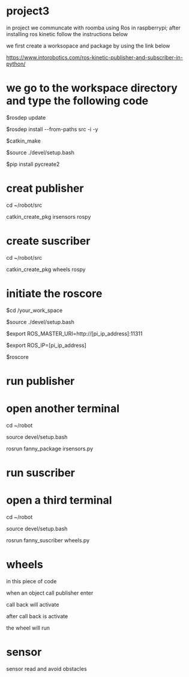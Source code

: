 


# project3

in project we communcate with roomba using Ros in raspberrypi; after installing ros kinetic follow the instructions below

we first create a worksopace and package by using the link below 

https://www.intorobotics.com/ros-kinetic-publisher-and-subscriber-in-python/

# we go to the workspace directory and type the following code

$rosdep update

$rosdep install --from-paths src -i -y

$catkin_make

$source ./devel/setup.bash

$pip install pycreate2

# creat publisher 

cd ~/robot/src

catkin_create_pkg irsensors rospy

# create suscriber

cd ~/robot/src

catkin_create_pkg wheels rospy

# initiate the roscore

$cd /your_work_space

$source ./devel/setup.bash

$export ROS_MASTER_URI=http://[pi_ip_address]:11311

$export ROS_IP=[pi_ip_address]

$roscore

# run publisher

# open another terminal

cd ~/robot

source devel/setup.bash

rosrun fanny_package irsensors.py

# run suscriber 

# open a third terminal

cd ~/robot

source devel/setup.bash

rosrun fanny_suscriber wheels.py

# wheels

in this piece of code

when an object call publisher enter 

call back will activate 

after call back is activate 

the wheel will run

# sensor 

sensor read and avoid obstacles

